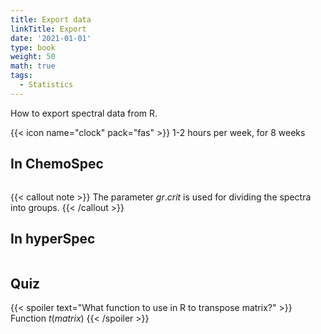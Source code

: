 ```yaml
---
title: Export data
linkTitle: Export
date: '2021-01-01'
type: book
weight: 50
math: true
tags:
  - Statistics
---
```


How to export spectral data from R.

<!--more-->

{{< icon name="clock" pack="fas" >}} 1-2 hours per week, for 8 weeks

## In ChemoSpec

```r

```

{{< callout note >}}
The parameter $gr.crit$ is used for dividing the spectra into groups.
{{< /callout >}}



## In hyperSpec

```r

```


## Quiz

{{< spoiler text="What function to use in R to transpose matrix?" >}}
Function $t(matrix)$
{{< /spoiler >}}


